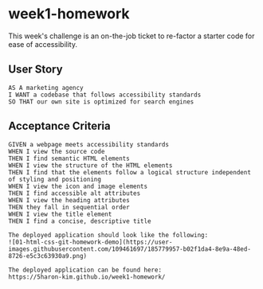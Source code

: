 # week1-homework
This week's challenge is an on-the-job ticket to re-factor a starter code for ease of accessibility.
## User Story

```
AS A marketing agency
I WANT a codebase that follows accessibility standards
SO THAT our own site is optimized for search engines
```

## Acceptance Criteria

```
GIVEN a webpage meets accessibility standards
WHEN I view the source code
THEN I find semantic HTML elements
WHEN I view the structure of the HTML elements
THEN I find that the elements follow a logical structure independent of styling and positioning
WHEN I view the icon and image elements
THEN I find accessible alt attributes
WHEN I view the heading attributes
THEN they fall in sequential order
WHEN I view the title element
THEN I find a concise, descriptive title

The deployed application should look like the following:
![01-html-css-git-homework-demo](https://user-images.githubusercontent.com/109461697/185779957-b02f1da4-8e9a-48ed-8726-e5c3c63930a9.png)

The deployed application can be found here:
https://5haron-kim.github.io/week1-homework/
